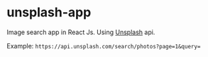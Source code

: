 # unsplash-app
Image search app in React Js. Using [Unsplash](https://api.unsplash.com/) api.

Example: ```https://api.unsplash.com/search/photos?page=1&query= ```